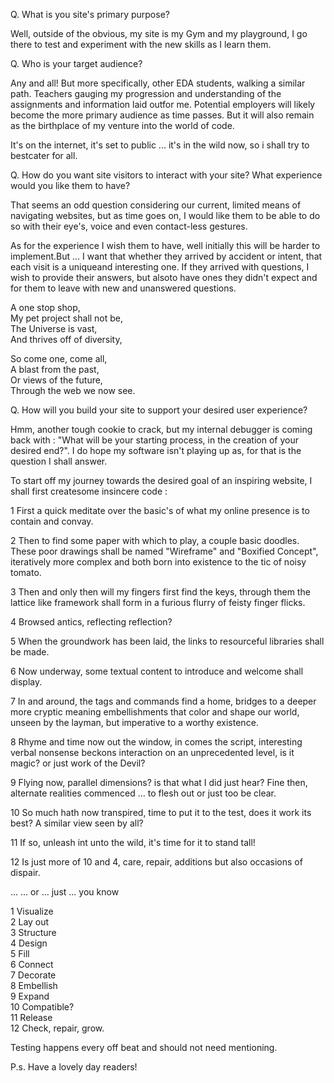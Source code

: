 
Q. What is you site's primary purpose?

Well, outside of the obvious, my site is my Gym and my playground, I go there to test and  experiment with the new skills as I learn them.

Q. Who is your target audience?

Any and all! 
But more specifically, other EDA students, walking a similar path. 
Teachers gauging my progression and understanding of the assignments and information laid outfor me.
Potential employers will likely become the more primary audience as time passes.
But it will also remain as the birthplace of my venture into the world of code.

It's on the internet, it's set to public ... it's in the wild now, so i shall try to bestcater for all.

Q. How do you want site visitors to interact with your site? What experience would you like them      to have?

That seems an odd question considering our current, limited means of navigating websites, but as time goes on, I would like them to be able to do so with their eye's, voice and even contact-less gestures.
    
As for the experience I wish them to have, well initially this will be harder to implement.But ... I want that whether they arrived by accident or intent, that each visit is a uniqueand interesting one. If they arrived with questions, I wish to provide their answers, but alsoto have ones they didn't expect and for them to leave with new and unanswered questions.

A one stop shop, <br>
My pet project shall not be,<br>
The Universe is vast,<br>
And thrives off of diversity,<br>

So come one, come all,<br>
A blast from the past,<br>
Or views of the future,<br>
Through the web we now see. <br>

Q. How will you build your site to support your desired user experience?

Hmm, another tough cookie to crack, but my internal debugger is coming back with :
"What will be your starting process, in the creation of your desired end?".
I do hope my software isn't playing up as, for that is the question I shall answer.

To start off my journey towards the desired goal of an inspiring website, I shall first createsome insincere code :

1  First a quick meditate over the basic's of what my online presence is to contain and               convay.<br>

2  Then to find some paper with which to play, a couple basic doodles. These poor drawings            shall be named "Wireframe" and "Boxified Concept", iteratively more complex and both               born into existence to the tic of noisy tomato.<br>

3  Then and only then will my fingers first find the keys, through them the lattice like              framework shall form in a furious flurry of feisty finger flicks.<br>

4  Browsed antics, reflecting reflection?<br>

5  When the groundwork has been laid, the links to resourceful libraries shall be made.<br> 

6  Now underway, some textual content to introduce and welcome shall display. <br>

7  In and around, the tags and commands find a home, bridges to a deeper more cryptic meaning         embellishments that color and shape our world, unseen by the layman, but imperative to a           worthy existence. <br>

8  Rhyme and time now out the window, in comes the script, interesting verbal nonsense                beckons interaction on an unprecedented level, is it magic? or just work of the Devil?<br> 

9  Flying now, parallel dimensions? is that what I did just hear? Fine then, alternate                realities commenced ... to flesh out or just too be clear.<br>

10 So much hath now transpired, time to put it to the test, does it work its best? A similar          view seen by all? <br>

11 If so, unleash int unto the wild, it's time for it to stand tall!<br>

12 Is just more of 10 and 4, care, repair, additions but also occasions of dispair.<br>





... ... or ... just ... you know

1  Visualize<br>
2  Lay out<br>
3  Structure<br>
4  Design<br>
5  Fill<br>
6  Connect<br>
7  Decorate<br>
8  Embellish<br>
9  Expand<br>
10 Compatible?<br>
11 Release<br>
12 Check, repair, grow.<br>

Testing happens every off beat and should not need mentioning.

P.s. Have a lovely day readers!


